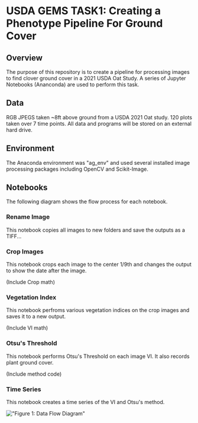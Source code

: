 # USDA GEMS TASK1: Creating a Phenotype Pipeline For Ground Cover

## Overview

The purpose of this repository is to create a pipeline for processing images to find clover ground cover in a 2021 USDA Oat Study. A series of Jupyter Notebooks (Ananconda) are used to perform this task.   


## Data 
RGB JPEGS taken ~8ft above ground from a USDA 2021 Oat study. 120 plots taken over 7 time points. All data and programs will be stored on an external hard drive.




## Environment
The Anaconda environment was "ag_env" and used several installed image processing packages including OpenCV and Scikit-Image.


## Notebooks

The following diagram shows the flow process for each notebook. 

### Rename Image

This notebook copies all images to new folders and save the outputs as a TIFF...

### Crop Images

This notebook crops each image to the center 1/9th and  changes the output to show the date after the image.

(Include Crop math)

### Vegetation Index

This notebook perfroms various vegetation indices on the crop images and saves it to a new output. 

(Include VI math)


### Otsu's Threshold

This notebook performs Otsu's Threshold on each image VI. It also records plant ground cover. 


(Include method code)


### Time Series

This notebook creates a time series of the VI and Otsu's method.








!["Figure 1: Data Flow Diagram"](https://github.com/LRosen656/USDA_GEMS_TASK1/blob/main/USDA%20Task%201.png)


